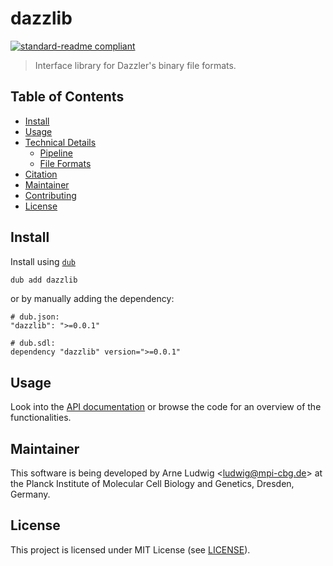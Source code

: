 dazzlib
=======

[![standard-readme compliant](https://img.shields.io/badge/readme%20style-standard-brightgreen.svg?style=flat)](https://github.com/RichardLitt/standard-readme)

> Interface library for Dazzler's binary file formats.


Table of Contents
-----------------

- [Install](#install)
- [Usage](#usage)
- [Technical Details](#technical-details)
    - [Pipeline](#pipeline)
    - [File Formats](#file-formats)
- [Citation](#citation)
- [Maintainer](#maintainer)
- [Contributing](#contributing)
- [License](#license)


Install
--------

Install using [`dub`](https://code.dlang.org/)

```sh
dub add dazzlib
```

or by manually adding the dependency:

```
# dub.json:
"dazzlib": ">=0.0.1"

# dub.sdl:
dependency "dazzlib" version=">=0.0.1"
```


Usage
-----

Look into the [API documentation](https://dazzlib.dpldocs.info/dazzlib.html)
or browse the code for an overview of the functionalities.


Maintainer
----------

This software is being developed by Arne Ludwig &lt;<ludwig@mpi-cbg.de>&gt; at
the Planck Institute of Molecular Cell Biology and Genetics, Dresden, Germany.


License
-------

This project is licensed under MIT License (see [LICENSE](./LICENSE)).
